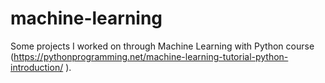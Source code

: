 # machine-learning
Some projects I worked on through Machine Learning with Python course (https://pythonprogramming.net/machine-learning-tutorial-python-introduction/ ).
